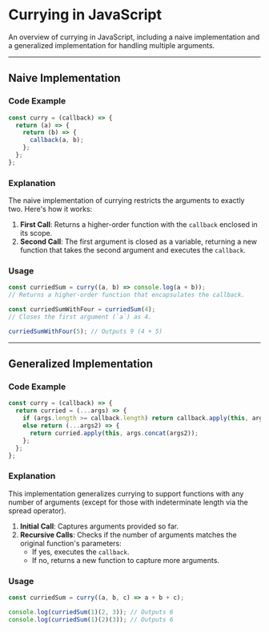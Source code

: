 # Currying in JavaScript

An overview of currying in JavaScript, including a naive implementation and a generalized implementation for handling multiple arguments.

---

## Naive Implementation

### Code Example
```javascript
const curry = (callback) => {
  return (a) => {
    return (b) => {
      callback(a, b);
    };
  };
};
```

### Explanation
The naive implementation of currying restricts the arguments to exactly two. Here's how it works:

1. **First Call**: Returns a higher-order function with the `callback` enclosed in its scope.
2. **Second Call**: The first argument is closed as a variable, returning a new function that takes the second argument and executes the `callback`.

### Usage
```javascript
const curriedSum = curry((a, b) => console.log(a + b));
// Returns a higher-order function that encapsulates the callback.

const curriedSumWithFour = curriedSum(4);
// Closes the first argument (`a`) as 4.

curriedSumWithFour(5); // Outputs 9 (4 + 5)
```

---

## Generalized Implementation

### Code Example
```javascript
const curry = (callback) => {
  return curried = (...args) => {
    if (args.length >= callback.length) return callback.apply(this, args);
    else return (...args2) => {
      return curried.apply(this, args.concat(args2));
    };
  };
};
```

### Explanation
This implementation generalizes currying to support functions with any number of arguments (except for those with indeterminate length via the spread operator). 

1. **Initial Call**: Captures arguments provided so far.
2. **Recursive Calls**: Checks if the number of arguments matches the original function's parameters:
   - If yes, executes the `callback`.
   - If no, returns a new function to capture more arguments.

### Usage
```javascript
const curriedSum = curry((a, b, c) => a + b + c);

console.log(curriedSum(1)(2, 3)); // Outputs 6
console.log(curriedSum(1)(2)(3)); // Outputs 6
```
